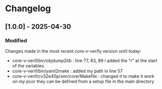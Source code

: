 # Changelog

## [1.0.0] - 2025-04-30

### Modified

Changes made in the most recent core-v-verify version until today:

- core-v-verif/bin/objdump2itb : line 77, 83, 89 i added the "r" at the start of the variables
- core-v-verif/bin/yaml2make : added my path in line 57
- core-v-verif/cv32e40p/sim/core/Makefile : changed it to make it work on my pcor they can be defined from a setup file in the main directory

